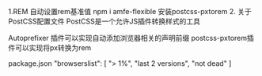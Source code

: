 1.REM
自动设置rem基准值
npm i amfe-flexible
安装postcss-pxtorem
2. 关于PostCSS配置文件
PostCSS是一个允许JS插件转换样式的工具

Autoprefixer 插件可以实现自动添加浏览器相关的声明前缀
postcss-pxtorem插件可以实现将px转换为rem


package.json
"browserslist": [
    "> 1%",
    "last 2 versions",
    "not dead"
  ]